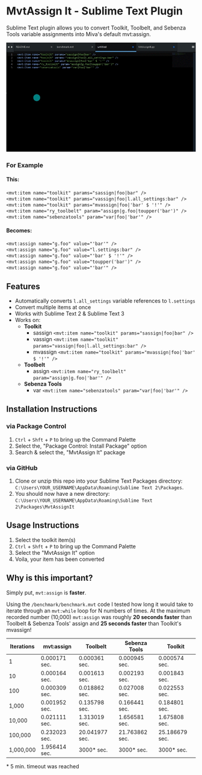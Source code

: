 # MvtAssign It - Sublime Text Plugin

Sublime Text plugin allows you to convert Toolkit, Toolbelt, and Sebenza Tools variable assignments into Miva's default mvt:assign.

[![Demo](/assets/demo.gif)](http://recordit.co/CYVE7RaVy6)

### For Example

#### This:

```
<mvt:item name="toolkit" params="sassign|foo|bar" />
<mvt:item name="toolkit" params="vassign|foo|l.all_settings:bar" />
<mvt:item name="toolkit" params="mvassign|foo|'bar' $ '!'" />
<mvt:item name="ry_toolbelt" param="assign|g.foo|toupper('bar')" />
<mvt:item name="sebenzatools" param="var|foo|'bar'" />
```

#### Becomes:
```
<mvt:assign name="g.foo" value="'bar'" />
<mvt:assign name="g.foo" value="l.settings:bar" />
<mvt:assign name="g.foo" value="'bar' $ '!'" />
<mvt:assign name="g.foo" value="toupper('bar')" />
<mvt:assign name="g.foo" value="'bar'" />
```
## Features

* Automatically converts `l.all_settings` variable references to `l.settings`
* Convert multiple items at once
* Works with Sublime Text 2 & Sublime Text 3
* Works on:
	* **Toolkit**
	    *  sassign `<mvt:item name="toolkit" params="sassign|foo|bar" />`
	    *  vassign `<mvt:item name="toolkit" params="vassign|foo|l.all_settings:bar" />`
	    *  mvassign `<mvt:item name="toolkit" params="mvassign|foo|'bar' $ '!'" />`
    *  **Toolbelt**
        *  assign `<mvt:item name="ry_toolbelt" param="assign|g.foo|'bar'" />`
    *  **Sebenza Tools**
        *  var `<mvt:item name="sebenzatools" param="var|foo|'bar'" />`

## Installation Instructions

### via Package Control

1. `Ctrl` + `Shft` + `P` to bring up the Command Palette
2. Select the, "Package Control: Install Package" option
3. Search & select the, "MvtAssign It" package

### via GitHub 

1. Clone or unzip this repo into your Sublime Text Packages directory: `C:\Users\YOUR_USERNAME\AppData\Roaming\Sublime Text 2\Packages`.
2. You should now have a new directory: `C:\Users\YOUR_USERNAME\AppData\Roaming\Sublime Text 2\Packages\MvtAssignIt`

## Usage Instructions

1. Select the toolkit item(s)
2. `Ctrl` + `Shft` + `P` to bring up the Command Palette
3. Select the "MvtAssign It" option
4. Voila, your item has been converted

## Why is this important?

Simply put, `mvt:assign` is **faster**.

Using the `/benchmark/benchmark.mvt` code I tested how long it would take to iterate through an `mvt:while` loop for N numbers of times. At the maximum recorded number (10,000) `mvt:assign` was roughly **20 seconds faster** than Toolbelt & Sebenza Tools' assign and **25 seconds faster** than Toolkit's mvassign!

| Iterations                   | mvt:assign      | Toolbelt       | Sebenza Tools  | Toolkit        |
|------------------------------|-----------------|----------------|----------------|----------------|
| 1                            | 0.000171 sec.   | 0.000361 sec.  | 0.000945 sec.  | 0.000574 sec.  |
| 10                           | 0.000164 sec.   | 0.001613 sec.  | 0.002193 sec.  | 0.001843 sec.  |
| 100                          | 0.000309 sec.   | 0.018862 sec.  | 0.027008 sec.  | 0.022553 sec.  |
| 1,000                        | 0.001952 sec.   | 0.135798 sec.  | 0.166441 sec.  | 0.184801 sec.  |
| 10,000                       | 0.021111 sec.   | 1.313019 sec.  | 1.656581 sec.  | 1.675808 sec.  |
| 100,000                      | 0.232023 sec.   | 20.041977 sec. | 21.763862 sec. | 25.186679 sec. |
| 1,000,000                    | 1.956414 sec.   | 3000\* sec.    | 3000\* sec.    | 3000\* sec.    |

\* 5 min. timeout was reached